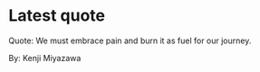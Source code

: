 # Latest quote 

Quote: We must embrace pain and burn it as fuel for our journey. 

By: Kenji Miyazawa